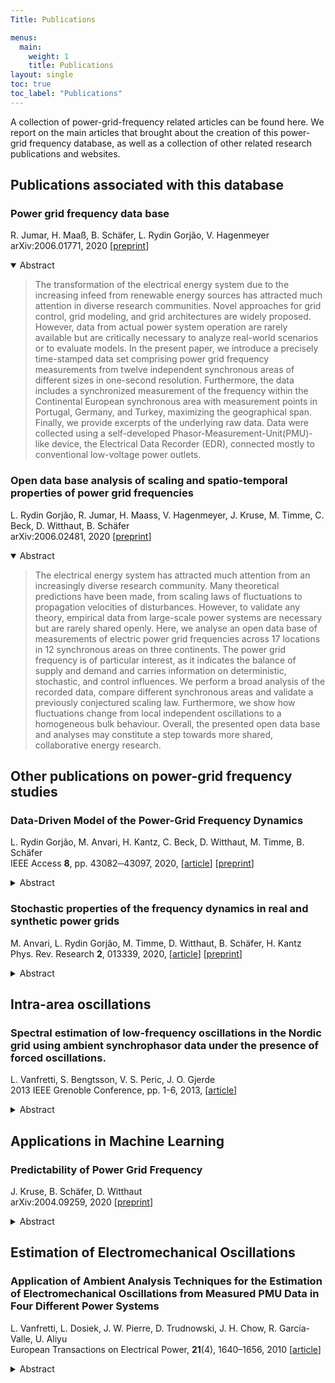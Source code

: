 ```yaml
---
Title: Publications

menus:
  main:
    weight: 1
    title: Publications
layout: single
toc: true
toc_label: "Publications"
---
```


A collection of power-grid-frequency related articles can be found here. We report on the main articles that brought about the creation of this power-grid frequency database, as well as a collection of other related research publications and websites.

## Publications associated with this database

### Power grid frequency data base
R. Jumar, H. Maaß, B. Schäfer, L. Rydin Gorjão, V. Hagenmeyer  
arXiv:2006.01771, 2020 [<a href="https://arxiv.org/abs/2006.01771" class="Blau">preprint</a>]

<details open><summary>Abstract</summary>
<blockquote>The transformation of the electrical energy system due to the increasing infeed from renewable energy sources has attracted much attention in diverse research communities. Novel approaches for grid control, grid modeling, and grid architectures are widely proposed. However, data from actual power system operation are rarely available but are critically necessary to analyze real-world scenarios or to evaluate models. In the present paper, we introduce a precisely time-stamped data set comprising power grid frequency measurements from twelve independent synchronous areas of different sizes in one-second resolution. Furthermore, the data includes a synchronized measurement of the frequency within the Continental European synchronous area with measurement points in Portugal, Germany, and Turkey, maximizing the geographical span. Finally, we provide excerpts of the underlying raw data. Data were collected using a self-developed Phasor-Measurement-Unit(PMU)-like device, the Electrical Data Recorder (EDR), connected mostly to conventional low-voltage power outlets.</blockquote>
</details>

### Open data base analysis of scaling and spatio-temporal properties of power grid frequencies
L. Rydin Gorjão, R. Jumar, H. Maass, V. Hagenmeyer, J. Kruse, M. Timme, C. Beck, D. Witthaut, B. Schäfer  
arXiv:2006.02481, 2020 [<a href="https://arxiv.org/abs/2006.02481" class="Blau">preprint</a>]

<details open><summary>Abstract</summary>
<blockquote>The electrical energy system has attracted much attention from an increasingly diverse research community. Many theoretical predictions have been made, from scaling laws of fluctuations to propagation velocities of disturbances. However, to validate any theory, empirical data from large-scale power systems are necessary but are rarely shared openly. Here, we analyse an open data base of measurements of electric power grid frequencies across 17 locations in 12 synchronous areas on three continents. The power grid frequency is of particular interest, as it indicates the balance of supply and demand and carries information on deterministic, stochastic, and control influences. We perform a broad analysis of the recorded data, compare different synchronous areas and validate a previously conjectured scaling law. Furthermore, we show how fluctuations change from local independent oscillations to a homogeneous bulk behaviour. Overall, the presented open data base and analyses may constitute a step towards more shared, collaborative energy research.</blockquote>
</details>

## Other publications on power-grid frequency studies

### Data-Driven Model of the Power-Grid Frequency Dynamics
L. Rydin Gorjão, M. Anvari, H. Kantz, C. Beck, D. Witthaut, M. Timme, B. Schäfer  
IEEE Access **8**, pp. 43082─43097, 2020, [<a href="https://doi.org/10.1109/ACCESS.2020.2967834" class="Blau">article</a>] [<a href="https://arxiv.org/abs/1909.08346" class="Blau">preprint</a>]

<details><summary>Abstract</summary>
<blockquote>The energy system is rapidly changing to accommodate the increasing number of renewable generators and the general transition towards a more sustainable future. Simultaneously, business models and market designs evolve, affecting power-grid operation and power-grid frequency. Problems raised by this ongoing transition are increasingly addressed by transdisciplinary research approaches, ranging from purely mathematical modelling to applied case studies. These approaches require a stochastic description of consumer behaviour, fluctuations by renewables, market rules, and how they influence the stability of the power-grid frequency. Here, we introduce an easy-to-use, data-driven, stochastic model for the power-grid frequency and demonstrate how it reproduces key characteristics of the observed statistics of the Continental European and British power grids. Using data analysis tools and a Fokker-Planck approach, we estimate parameters of our deterministic and stochastic model. We offer executable code and guidelines on how to use the model on any power grid for various mathematical or engineering applications.</blockquote>
</details>

### Stochastic properties of the frequency dynamics in real and synthetic power grids
M. Anvari, L. Rydin Gorjão, M. Timme, D. Witthaut, B. Schäfer, H. Kantz  
Phys. Rev. Research **2**, 013339, 2020,
[<a href="https://doi.org/10.1103/PhysRevResearch.2.013339">article</a>]
[<a href="https://arxiv.org/abs/1909.09110" class="Blau">preprint</a>]

<details><summary>Abstract</summary>
<blockquote>The frequency constitutes a key state variable of electrical power grids. However, as the frequency is subject to several sources of fluctuations, ranging from renewable volatility to demand fluctuations and dispatch, it is strongly dynamic. Yet, the statistical and stochastic properties of the frequency fluctuation dynamics are far from fully understood. Here, we analyse properties of power grid frequency trajectories recorded from different synchronous regions. We highlight the non-Gaussian and still approximately Markovian nature of the frequency statistics. Further, we find that the frequency displays significant fluctuations exactly at the time intervals of regulation and trading, confirming the need of having a regulatory and market design that respects the technical and dynamical constraints in future highly renewable power grids. Finally, employing a recently proposed synthetic model for the frequency dynamics, we combine our statistical and stochastic analysis and analyse in how far dynamically modelled frequency properties match the ones of real trajectories.</blockquote>
</details>

## Intra-area oscillations
### Spectral estimation of low-frequency oscillations in the Nordic grid using ambient synchrophasor data under the presence of forced oscillations.
L. Vanfretti, S. Bengtsson, V. S. Peric, J. O. Gjerde  
2013 IEEE Grenoble Conference, pp. 1-6, 2013,
[<a href="https://doi.org/10.1109/ptc.2013.6652190">article</a>]

<details><summary>Abstract</summary>
<blockquote>Spectral analysis applied to synchrophasor data can provide valuable information about lightly damped low-frequency modes in power systems. This paper demonstrates application of two non-parametric spectral estimators focusing on mode frequency estimation. The first one is the well-known Welch spectral estimator whereas the application of Multitaper method is proposed here. In addition, the paper discusses mode estimator tuning procedures and the estimators' performances in the presence of “forced” oscillations. The validity of the proposed application of the non-parametric estimators and tuning procedures is verified through both simulated data and PMU data originating from the high-voltage grid of the Nordic power system. Special attention is given to the analysis of the behaviour of different low frequency modes present in the Nordic grid, including that of forced oscillations.</blockquote>
</details>

## Applications in Machine Learning

### Predictability of Power Grid Frequency

J. Kruse, B. Schäfer, D. Witthaut  
arXiv:2004.09259, 2020 [<a href="https://arxiv.org/abs/2004.09259" class="Blau">preprint</a>]

<details><summary>Abstract</summary>
<blockquote>The power grid frequency is the central observable in power system control, as it measures the balance of electrical supply and demand. A reliable frequency forecast can facilitate rapid control actions and may thus greatly improve power system stability. Here, we develop a weighted-nearest-neighbor (WNN) predictor to investigate how predictable the frequency trajectories are. Our forecasts for up to one hour are more precise than averaged daily profiles and could increase the efficiency of frequency control actions. Furthermore, we gain an increased understanding of the specific properties of different synchronous areas by interpreting the optimal prediction parameters (number of nearest neighbors, the prediction horizon, etc.) in terms of the physical system. Finally, prediction errors indicate the occurrence of exceptional external perturbations. Overall, we provide a diagnostics tool and an accurate predictor of the power grid frequency time series, allowing better understanding of the underlying dynamics.</blockquote>
</details>


## Estimation of Electromechanical Oscillations

### Application of Ambient Analysis Techniques for the Estimation of Electromechanical Oscillations from Measured PMU Data in Four Different Power Systems

L. Vanfretti, L. Dosiek, J. W. Pierre, D. Trudnowski, J. H. Chow, R. García-Valle, U. Aliyu  
European Transactions on Electrical Power, **21**(4), 1640–1656, 2010 [<a href="https://onlinelibrary.wiley.com/doi/abs/10.1002/etep.507">article</a>]

<details><summary>Abstract</summary>
<blockquote>The application of advanced signal processing techniques to power system measurement data for the estimation of dynamic properties has been a research subject for over two decades. Several techniques have been applied to transient (or ringdown) data, ambient data, and to probing data. Some of these methodologies have been included in off-line analysis software, and are now being incorporated into software tools used in control rooms for monitoring the near real-time behavior of power system dynamics. In this paper we illustrate the practical application of some ambient analysis methods for electromechanical mode estimation in different power systems. We apply these techniques to phasor measurement unit (PMU) data from stored archives of several hours originating from the US Eastern Interconnection, the Western Electricity Coordinating Council, the Nordic Power System, and time-synchronized Frequency Disturbance Recorder (FDR) data from Nigeria. It is shown that available signal processing tools are readily applicable for analysis of different power systems, regardless of their specific dynamic characteristics. The discussions and results in this paper are of value to power system operators and planners as they provide information of the applicability of these techniques via readily available signal processing tools, and in addition, it is shown how to critically analyze the results obtained with these methods.</blockquote>
</details>
